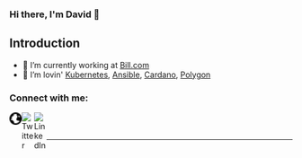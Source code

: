 ### Hi there, I'm David 👋

## Introduction
- 🔭 I’m currently working at [Bill.com][billcom]
- 🌱 I’m lovin' [Kubernetes][kubernetes], [Ansible][ansible], [Cardano][cardano], [Polygon][polygon]

### Connect with me:

[<img align="left" alt="peng168.com" width="22px" src="https://raw.githubusercontent.com/iconic/open-iconic/master/svg/globe.svg" />][website]
[<img align="left" alt="Twitter" width="22px" src="https://cdn.jsdelivr.net/npm/simple-icons@v3/icons/twitter.svg" />][twitter]
[<img align="left" alt="LinkedIn" width="22px" src="https://cdn.jsdelivr.net/npm/simple-icons@v3/icons/linkedin.svg" />][linkedin]

<br />
<br />

---

[website]: https://www.peng168.com
[billcom]: https://www.bill.com
[kubernetes]: https://kubernetes.io/docs/home/
[twitter]: https://twitter.com/dpengftw
[linkedin]: https://www.linkedin.com/in/david-peng-3624161/
[ansible]: https://github.com/ansible/ansible
[cardano]: https://cardano.org/
[polygon]: https://polygon.technology/
